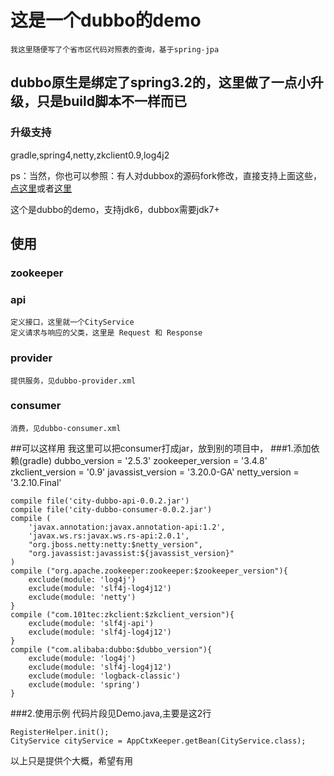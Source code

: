 # 这是一个dubbo的demo
    我这里随便写了个省市区代码对照表的查询，基于spring-jpa
## dubbo原生是绑定了spring3.2的，这里做了一点小升级，只是build脚本不一样而已
### 升级支持
gradle,spring4,netty,zkclient0.9,log4j2

ps：当然，你也可以参照：有人对dubbox的源码fork修改，直接支持上面这些，[点这里](http://www.cnblogs.com/yjmyzz/p/update-dubbo-to-spring-4-and-add-log4j2-support.html)或者[这里](https://github.com/yjmyzz/dubbox)

这个是dubbo的demo，支持jdk6，dubbox需要jdk7+

## 使用
### zookeeper
### api
    定义接口，这里就一个CityService
    定义请求与响应的父类，这里是 Request 和 Response
### provider
    提供服务，见dubbo-provider.xml
### consumer 
    消费，见dubbo-consumer.xml
    

##可以这样用
我这里可以把consumer打成jar，放到别的项目中，
###1.添加依赖(gradle)
        dubbo_version                   = '2.5.3'
        zookeeper_version               = '3.4.8'
        zkclient_version                = '0.9'
        javassist_version               = '3.20.0-GA'
        netty_version                   = '3.2.10.Final'

    compile file('city-dubbo-api-0.0.2.jar')
    compile file('city-dubbo-consumer-0.0.2.jar')
    compile (
        'javax.annotation:javax.annotation-api:1.2',
        'javax.ws.rs:javax.ws.rs-api:2.0.1',
        "org.jboss.netty:netty:$netty_version",
        "org.javassist:javassist:${javassist_version}"
    )
    compile ("org.apache.zookeeper:zookeeper:$zookeeper_version"){
        exclude(module: 'log4j')
        exclude(module: 'slf4j-log4j12')
        exclude(module: 'netty')
    }
    compile ("com.101tec:zkclient:$zkclient_version"){
        exclude(module: 'slf4j-api')
        exclude(module: 'slf4j-log4j12')
    }
    compile ("com.alibaba:dubbo:$dubbo_version"){
        exclude(module: 'log4j')
        exclude(module: 'slf4j-log4j12')
        exclude(module: 'logback-classic')
        exclude(module: 'spring')
    }
###2.使用示例
代码片段见Demo.java,主要是这2行

    RegisterHelper.init();
    CityService cityService = AppCtxKeeper.getBean(CityService.class);
以上只是提供个大概，希望有用

